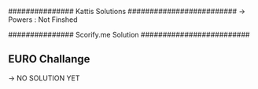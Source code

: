 ############### Kattis Solutions #########################
-> Powers : Not Finshed



############### Scorify.me Solution #########################

## EURO Challange ##
-> NO SOLUTION YET



